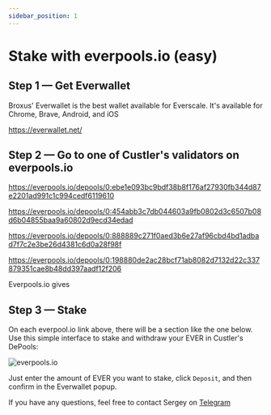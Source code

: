 ```yaml
---
sidebar_position: 1
---
```


# Stake with everpools.io (easy)

## Step 1 — Get Everwallet

Broxus' Everwallet is the best wallet available for Everscale. It's available for Chrome, Brave, Android, and iOS

https://everwallet.net/

## Step 2 — Go to one of Custler's validators on everpools.io

https://everpools.io/depools/0:ebe1e093bc9bdf38b8f176af27930fb344d87e2201ad991c1c994cedf6119610

https://everpools.io/depools/0:454abb3c7db044603a9fb0802d3c6507b08d6b04855baa9a60802d9ecd34edad

https://everpools.io/depools/0:888889c271f0aed3b6e27af96cbd4bd1adbad7f7c2e3be26d4381c6d0a28f98f

https://everpools.io/depools/0:198880de2ac28bcf71ab8082d7132d22c337879351cae8b48dd397aadf12f206

Everpools.io gives 

## Step 3 — Stake

On each everpool.io link above, there will be a section like the one below. Use this simple interface to stake and withdraw your EVER in Custler's DePools:

![everpools.io](/img/everpool.png)

Just enter the amount of EVER you want to stake, click `Deposit`, and then confirm in the Everwallet popup.

If you have any questions, feel free to contact Sergey on [Telegram](https://t.me/Custler)
